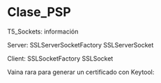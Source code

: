 # Clase_PSP

T5_Sockets: información

Server:
SSLServerSocketFactory
SSLServerSocket

Client:
SSLSocketFactory
SSLSocket

Vaina rara para generar un certificado con Keytool:

